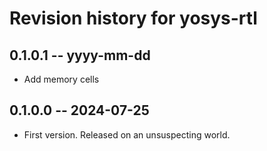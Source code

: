# Revision history for yosys-rtl

## 0.1.0.1 -- yyyy-mm-dd

* Add memory cells

## 0.1.0.0 -- 2024-07-25

* First version. Released on an unsuspecting world.

